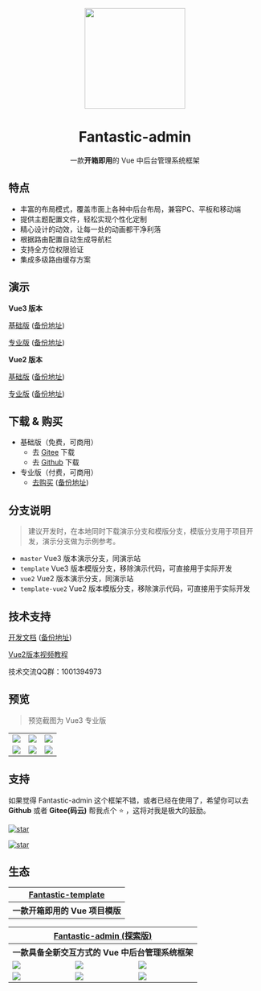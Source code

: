 <p align="center">
    <img src="https://hooray.gitee.io/fantastic-admin/cityu.png" width="200" height="200" />
</p>

<h1 align="center">Fantastic-admin</h1>

<p align="center">一款<b>开箱即用</b>的 Vue 中后台管理系统框架</p>

## 特点

- 丰富的布局模式，覆盖市面上各种中后台布局，兼容PC、平板和移动端
- 提供主题配置文件，轻松实现个性化定制
- 精心设计的动效，让每一处的动画都干净利落
- 根据路由配置自动生成导航栏
- 支持全方位权限验证
- 集成多级路由缓存方案

## 演示

**Vue3 版本**

[基础版](https://hooray.gitee.io/fantastic-admin/vue3/basic) ([备份地址](https://hooray.github.io/fantastic-admin/vue3/basic))

[专业版](https://hooray.gitee.io/fantastic-admin/vue3/pro) ([备份地址](https://hooray.github.io/fantastic-admin/vue3/pro))

**Vue2 版本**

[基础版](https://hooray.gitee.io/fantastic-admin/vue2/basic) ([备份地址](https://hooray.github.io/fantastic-admin/vue2/basic))

[专业版](https://hooray.gitee.io/fantastic-admin/vue2/pro) ([备份地址](https://hooray.github.io/fantastic-admin/vue2/pro))

## 下载 & 购买

- 基础版（免费，可商用）
  - 去 [Gitee](https://gitee.com/hooray/fantastic-admin) 下载
  - 去 [Github](https://github.com/hooray/fantastic-admin) 下载
- 专业版（付费，可商用）
  - [去购买](https://hooray.gitee.io/fantastic-admin/buy.html) ([备份地址](https://hooray.github.io/fantastic-admin/buy.html))

## 分支说明

> 建议开发时，在本地同时下载演示分支和模版分支，模版分支用于项目开发，演示分支做为示例参考。

- `master` Vue3 版本演示分支，同演示站
- `template` Vue3 版本模版分支，移除演示代码，可直接用于实际开发
- `vue2` Vue2 版本演示分支，同演示站
- `template-vue2` Vue2 版本模版分支，移除演示代码，可直接用于实际开发

## 技术支持

[开发文档](https://hooray.gitee.io/fantastic-admin) ([备份地址](https://hooray.github.io/fantastic-admin))

[Vue2版本视频教程](https://space.bilibili.com/3079082/channel/detail?cid=156985)

技术交流QQ群：1001394973

## 预览

> 预览截图为 Vue3 专业版

<table>
    <tr>
        <td><img src="https://hooray.gitee.io/fantastic-admin/preview1.png" /></td>
        <td><img src="https://hooray.gitee.io/fantastic-admin/preview2.png" /></td>
        <td><img src="https://hooray.gitee.io/fantastic-admin/preview3.png" /></td>
    </tr>
    <tr>
        <td><img src="https://hooray.gitee.io/fantastic-admin/preview4.png" /></td>
        <td><img src="https://hooray.gitee.io/fantastic-admin/preview5.png" /></td>
        <td><img src="https://hooray.gitee.io/fantastic-admin/preview6.png" /></td>
    </tr>
</table>

## 支持

如果觉得 Fantastic-admin 这个框架不错，或者已经在使用了，希望你可以去 **Github** 或者 **Gitee(码云)** 帮我点个 ⭐ ，这将对我是极大的鼓励。

[![star](https://img.shields.io/github/stars/hooray/fantastic-admin?style=social)](https://github.com/hooray/fantastic-admin/stargazers)

[![star](https://gitee.com/hooray/fantastic-admin/badge/star.svg?theme=dark)](https://gitee.com/hooray/fantastic-admin/stargazers)

## 生态

<table>
    <tr>
        <th colspan="3" align="center">
            <a href="https://hooray.gitee.io/fantastic-template" target="_blank">Fantastic-template</a>
        </th>
    </tr>
    <tr>
        <th colspan="3" align="center">
            一款开箱即用的 Vue 项目模版
        </th>
    </tr>
</table>

<table>
    <tr>
        <th colspan="3" align="center">
            <a href="https://hooray.gitee.io/fantastic-admin-discovery" target="_blank">Fantastic-admin (探索版)</a>
        </th>
    </tr>
    <tr>
        <th colspan="3" align="center">
            一款具备全新交互方式的 Vue 中后台管理系统框架
        </th>
    </tr>
    <tr>
        <td><img src="https://hooray.gitee.io/fantastic-admin-discovery/preview1.png" /></td>
        <td><img src="https://hooray.gitee.io/fantastic-admin-discovery/preview2.png" /></td>
        <td><img src="https://hooray.gitee.io/fantastic-admin-discovery/preview3.png" /></td>
    </tr>
    <tr>
        <td><img src="https://hooray.gitee.io/fantastic-admin-discovery/preview4.png" /></td>
        <td><img src="https://hooray.gitee.io/fantastic-admin-discovery/preview5.png" /></td>
        <td><img src="https://hooray.gitee.io/fantastic-admin-discovery/preview6.png" /></td>
    </tr>
</table>
